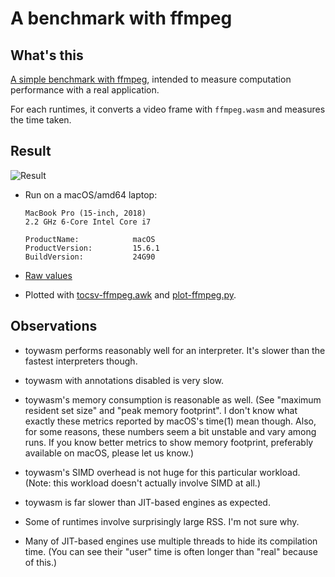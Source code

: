 # A benchmark with ffmpeg

## What's this

[A simple benchmark with ffmpeg](./benchmark/ffmpeg.sh), intended to
measure computation performance with a real application.

For each runtimes, it converts a video frame with `ffmpeg.wasm` and
measures the time taken.

## Result

![Result](./ffmpeg.png)

* Run on a macOS/amd64 laptop:

  ```
  MacBook Pro (15-inch, 2018)
  2.2 GHz 6-Core Intel Core i7
  ```

  ```
  ProductName:            macOS
  ProductVersion:         15.6.1
  BuildVersion:           24G90
  ```

* [Raw values](./ffmpeg.txt)

* Plotted with [tocsv-ffmpeg.awk](./tocsv-ffmpeg.awk) and
  [plot-ffmpeg.py](./plot-ffmpeg.py).

## Observations

* toywasm performs reasonably well for an interpreter.
  It's slower than the fastest interpreters though.

* toywasm with annotations disabled is very slow.

* toywasm's memory consumption is reasonable as well.
  (See "maximum resident set size" and "peak memory footprint".
  I don't know what exactly these metrics reported by macOS's time(1)
  mean though. Also, for some reasons, these numbers seem a bit unstable
  and vary among runs. If you know better metrics to show memory footprint,
  preferably available on macOS, please let us know.)

* toywasm's SIMD overhead is not huge for this particular workload.
  (Note: this workload doesn't actually involve SIMD at all.)

* toywasm is far slower than JIT-based engines as expected.

* Some of runtimes involve surprisingly large RSS. I'm not sure why.

* Many of JIT-based engines use multiple threads to hide its
  compilation time. (You can see their "user" time is often longer
  than "real" because of this.)
